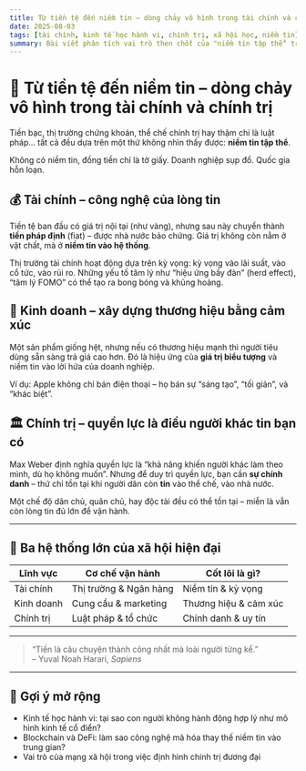 ```yaml
---
title: Từ tiền tệ đến niềm tin – dòng chảy vô hình trong tài chính và chính trị
date: 2025-08-03
tags: [tài chính, kinh tế học hành vi, chính trị, xã hội học, niềm tin]
summary: Bài viết phân tích vai trò then chốt của "niềm tin tập thể" trong sự vận hành của hệ thống tài chính, doanh nghiệp và quyền lực chính trị.
---
```


# 💼 Từ tiền tệ đến niềm tin – dòng chảy vô hình trong tài chính và chính trị

Tiền bạc, thị trường chứng khoán, thể chế chính trị hay thậm chí là luật pháp… tất cả đều dựa trên một thứ không nhìn thấy được: **niềm tin tập thể**.  

Không có niềm tin, đồng tiền chỉ là tờ giấy. Doanh nghiệp sụp đổ. Quốc gia hỗn loạn.

## 💰 Tài chính – công nghệ của lòng tin

Tiền tệ ban đầu có giá trị nội tại (như vàng), nhưng sau này chuyển thành **tiền pháp định** (fiat) – được nhà nước bảo chứng. Giá trị không còn nằm ở vật chất, mà ở **niềm tin vào hệ thống**.

Thị trường tài chính hoạt động dựa trên kỳ vọng: kỳ vọng vào lãi suất, vào cổ tức, vào rủi ro. Những yếu tố tâm lý như “hiệu ứng bầy đàn” (herd effect), “tâm lý FOMO” có thể tạo ra bong bóng và khủng hoảng.

## 🏢 Kinh doanh – xây dựng thương hiệu bằng cảm xúc

Một sản phẩm giống hệt, nhưng nếu có thương hiệu mạnh thì người tiêu dùng sẵn sàng trả giá cao hơn. Đó là hiệu ứng của **giá trị biểu tượng** và niềm tin vào lời hứa của doanh nghiệp.

Ví dụ: Apple không chỉ bán điện thoại – họ bán sự “sáng tạo”, “tối giản”, và “khác biệt”.

## 🏛️ Chính trị – quyền lực là điều người khác tin bạn có

Max Weber định nghĩa quyền lực là “khả năng khiến người khác làm theo mình, dù họ không muốn”. Nhưng để duy trì quyền lực, bạn cần **sự chính danh** – thứ chỉ tồn tại khi người dân còn **tin** vào thể chế, vào nhà nước.

Một chế độ dân chủ, quân chủ, hay độc tài đều có thể tồn tại – miễn là vẫn còn lòng tin đủ lớn để vận hành.

---

## 🔄 Ba hệ thống lớn của xã hội hiện đại

| Lĩnh vực     | Cơ chế vận hành     | Cốt lõi là gì?     |
|--------------|----------------------|---------------------|
| Tài chính    | Thị trường & Ngân hàng | Niềm tin & kỳ vọng |
| Kinh doanh   | Cung cầu & marketing | Thương hiệu & cảm xúc |
| Chính trị    | Luật pháp & tổ chức | Chính danh & uy tín |

---

> “Tiền là câu chuyện thành công nhất mà loài người từng kể.”  
> – Yuval Noah Harari, *Sapiens*

---

## 📌 Gợi ý mở rộng

- Kinh tế học hành vi: tại sao con người không hành động hợp lý như mô hình kinh tế cổ điển?
- Blockchain và DeFi: làm sao công nghệ mã hóa thay thế niềm tin vào trung gian?
- Vai trò của mạng xã hội trong việc định hình chính trị đương đại
